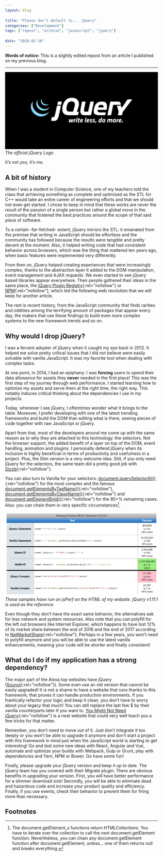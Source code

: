 ```yaml
---
layout: blog

title: "Please don’t default to... jQuery"
categories: ["Development"]
tags: ["repost", "archive", "javascript", "jquery"]

date: "2018-02-10"
---
```


**Words of notice:** This is a slightly edited repost from an article I published on my previous blog.

***

![The official jQuery Logo](/assets/img/posts/20180210/header.png)
_The official jQuery Logo_

_It’s not you, it’s me._

## A bit of history

When I was a student in Computer Science, one of my teachers told the class that achieving something as complete and
optimized as the STL for C++ would take an entire career of engineering efforts and that we should not even get started.
I chose to keep in mind that these works are never the result of the passion of a single person but rather a global move
in the community that fostered the best practices around the scope of that said piece of software.

<!-- READ MORE -->

To a certain -far-fetched- extent, jQuery mirrors the STL: it emanated from the premise that writing in JavaScript
should be effortless and the community has followed because the results were tangible and pretty decent at the moment.
Also, it helped writing code that had consistent behavior across browsers, which was the thing that mattered ten years
ago, when basic features were implemented very differently.

From then on, jQuery helped creating experiences that were increasingly complex, thanks to the abstraction layer it
added to the DOM manipulation, event management and AJAX requests. We even started to see jQuery based libraries appear
everywhere. Then people gathered their ideas in the same place, the [jQuery Plugin Registry](http://plugins.jquery.com/){:rel="nofollow"}
or [NPM](https://www.npmjs.com/){:rel="nofollow"}, which led the following web revolution that we will keep for another
article.

The rest is recent history, from the JavaScript community that finds rarities and oddities among the terrifying amount
of packages that appear every day, the makers that use these findings to build even more complex systems to the new
framework trends and so on.

## Why would I drop jQuery?

I was a fervent adopter of jQuery when it caught my eye back in 2012. It helped me solve pretty critical issues that I
did not believe were easily solvable with vanilla JavaScript. It was my favorite tool when dealing with complex tasks.

At one point, in 2014, I had an epiphany: I was **forcing** users to spend their data allowance for assets they
**never** needed in the first place! This was the first step of my journey through web performance. I started learning
how to optimize my assets and serve them at the right time, the right way. This notably induces critical thinking about
the dependencies I use in my projects.

Today, whenever I see jQuery, I oftentimes wonder what it brings to the table. Moreover, I prefer developing with one of
the latest trending frameworks and build the DOM than editing what is there, sewing pieces of code together with raw
JavaScript or jQuery.

Apart from that, most of the developers around me come up with the same reason as to why they are attached to this
technology: the selectors. Not the browser support, the added benefit of a layer on top of the DOM, event handling,
animation and plugins. I personally defend jQuery when its inclusion is highly beneficial in terms of productivity and
usefulness in a project. Plus, the Slim version is a very welcome idea. Still, if you only need jQuery for the
selectors, the same team did a pretty good job with [Sizzle](http://sizzlejs.com/){:rel="nofollow"}.

You can also turn to Vanilla for your selectors: [document.querySelectorAll()](https://developer.mozilla.org/en-US/docs/Web/API/Document/querySelectorAll){:rel="nofollow"}
for the most complex and the famous [document.getElementsByTagName()](https://developer.mozilla.org/en-US/docs/Web/API/Document/getElementsByTagName){:rel="nofollow"},
[document.getElementsByClassName()](https://developer.mozilla.org/en-US/docs/Web/API/Document/getElementsByClassName){:rel="nofollow"}
and [document.getElementById()](https://developer.mozilla.org/en-US/docs/Web/API/Document/getElementById){:rel="nofollow"}
for the 80+% remaining cases. Also: you can chain them in very specific circumstances[^1].

![Some performance statistics](/assets/img/posts/20180210/comparison.png)
_These samples have run on jsPerf on the HTML of my website. jQuery v1.11.1 is used as the reference_

Even though they don’t have the exact same behavior, the alternatives ask for less network and system resources. Also
note that you can polyfill for the left out browsers like Internet Explorer, which happens to have lost 12% of its
market share between the end of 2016 and the end of 2017 according to [NetMarketShare](https://netmarketshare.com/){:rel="nofollow"}.
Perhaps in a few years, you won’t need to polyfill anymore and you will be able to use the latest vanilla enhancements,
meaning your code will be shorter and finally consistent!

## What do I do if my application has a strong dependency?

The major part of the Alexa top websites have jQuery ([Source](https://publicwww.com/websites/jquery/){:rel="nofollow"}).
Some even use an old version that cannot be easily upgraded! It is not a shame to have a website that runs thanks to
this framework; that proves it can handle production environments. If you frantically refactor your logic and keep it
clean, you don’t have to worry about your legacy that much! You can still replace the last few $ by their vanilla
counterparts later if you want to. [You Might Not Need jQuery](http://youmightnotneedjquery.com/){:rel="nofollow"} is a
neat website that could very well teach you a few tricks for that matter.

Remember, you don’t need to move out of it. Just don’t integrate it too deeply or you won’t be able to upgrade it
anymore and don’t start a project with this framework in mind just when the JavaScript world is starting to get
interesting! Go and test some new ideas with React, Angular and Vue, automate and optimize your builds with Webpack,
Gulp or Grunt, play with dependencies and Yarn, NPM or Bower. Go have some fun!

Finally, please upgrade your jQuery version and keep it up to date. The jQuery team has you covered with their Migrate
plugin. There are obvious benefits in upgrading your version. First, you will have better performance for a slimmer
download size! Secondly, you will be able to eliminate dead and hazardous code and increase your product quality and
efficiency. Finally, if you use events, check their behavior to prevent them for firing more than necessary.

## Footnotes

[^1]: The document.getElement_s functions return HTMLCollections. You have to iterate over the collection to call the next document.getElement function. Nevertheless, you can chain any document.getElement function after document.getElement, unless... one of them returns null and breaks everything.
